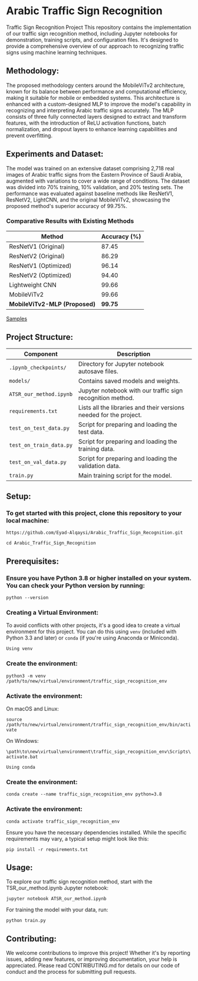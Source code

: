 
# Arabic Traffic Sign Recognition
Traffic Sign Recognition Project This repository contains the implementation of our traffic sign recognition method, including Jupyter notebooks for demonstration, training scripts, and configuration files. It's designed to provide a comprehensive overview of our approach to recognizing traffic signs using machine learning techniques.
## Methodology:
The proposed methodology centers around the MobileViTv2 architecture, known for its balance between performance and computational efficiency, making it suitable for mobile or embedded systems. This architecture is enhanced with a custom-designed MLP to improve the model's capability in recognizing and interpreting Arabic traffic signs accurately. The MLP consists of three fully connected layers designed to extract and transform features, with the introduction of ReLU activation functions, batch normalization, and dropout layers to enhance learning capabilities and prevent overfitting.
## Experiments and Dataset:
The model was trained on an extensive dataset comprising 2,718 real images of Arabic traffic signs from the Eastern Province of Saudi Arabia, augmented with variations to cover a wide range of conditions. The dataset was divided into 70% training, 10% validation, and 20% testing sets. The performance was evaluated against baseline methods like ResNetV1, ResNetV2, LightCNN, and the original MobileViTv2, showcasing the proposed method's superior accuracy of 99.75%.
### Comparative Results with Existing Methods

| Method                               | Accuracy (%) |
|--------------------------------------|--------------|
| ResNetV1 (Original) | 87.45       |
| ResNetV2 (Original) | 86.29       |
| ResNetV1 (Optimized) | 96.14       |
| ResNetV2 (Optimized) | 94.40       |
| Lightweight CNN     | 99.66        |
| MobileViTv2 | 99.66       |
| **MobileViTv2-MLP (Proposed)**       | **99.75**    |

[Samples]( https://github.com/Eyad-Alqaysi/Arabic_Traffic_Sign_Recognition/blob/main/samples.png "Samples")

## Project Structure:

| Component                           | Description                                                             |
|-------------------------------------|-------------------------------------------------------------------------|
| `.ipynb_checkpoints/`               | Directory for Jupyter notebook autosave files.                          |
| `models/`                           | Contains saved models and weights.                                      |
| `ATSR_our_method.ipynb`              | Jupyter notebook with our traffic sign recognition method.              |
| `requirements.txt`                  | Lists all the libraries and their versions needed for the project.      |
| `test_on_test_data.py`                      | Script for preparing and loading the test data.                         |
| `test_on_train_data.py`                     | Script for preparing and loading the training data.                     |
| `test_on_val_data.py`                       | Script for preparing and loading the validation data.                   |
| `train.py`                          | Main training script for the model.                                     |

## Setup:

### To get started with this project, clone this repository to your local machine:

`https://github.com/Eyad-Alqaysi/Arabic_Traffic_Sign_Recognition.git`

`cd Arabic_Traffic_Sign_Recognition`

## Prerequisites:

### Ensure you have Python 3.8 or higher installed on your system. You can check your Python version by running:

`python --version`

### Creating a Virtual Environment:

To avoid conflicts with other projects, it's a good idea to create a virtual environment for this project. You can do this using `venv` (included with Python 3.3 and later) or `conda` (if you're using Anaconda or Miniconda).


`Using venv`

### Create the environment:

`python3 -m venv /path/to/new/virtual/environment/traffic_sign_recognition_env`

### Activate the environment:

On macOS and Linux:

`source /path/to/new/virtual/environment/traffic_sign_recognition_env/bin/activate`

On Windows:

`\path\to\new\virtual\environment\traffic_sign_recognition_env\Scripts\activate.bat`


`Using conda`


### Create the environment:

`conda create --name traffic_sign_recognition_env python=3.8`

### Activate the environment:

`conda activate traffic_sign_recognition_env`

Ensure you have the necessary dependencies installed. While the specific requirements may vary, a typical setup might look like this:

`pip install -r requirements.txt`

## Usage:

To explore our traffic sign recognition method, start with the TSR_our_method.ipynb Jupyter notebook:

`jupyter notebook ATSR_our_method.ipynb`

For training the model with your data, run:

`python train.py`

## Contributing:

We welcome contributions to improve this project! Whether it's by reporting issues, adding new features, or improving documentation, your help is appreciated. Please read CONTRIBUTING.md for details on our code of conduct and the process for submitting pull requests.

